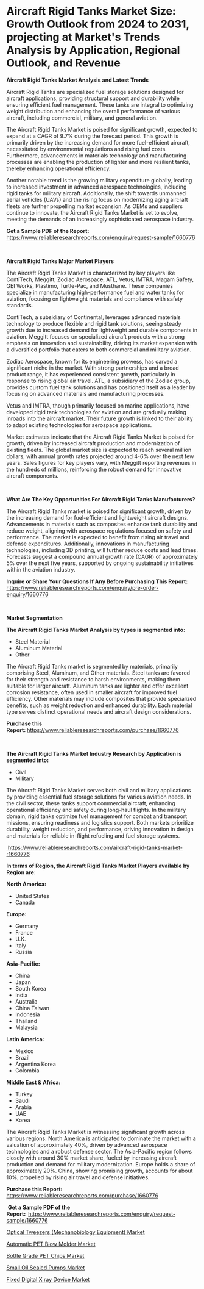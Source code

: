 <p><h1>Aircraft Rigid Tanks Market Size: Growth Outlook from 2024 to 2031, projecting at Market's Trends Analysis by Application, Regional Outlook, and Revenue</h1></p><p><strong>Aircraft Rigid Tanks Market Analysis and Latest Trends</strong></p>
<p><p>Aircraft Rigid Tanks are specialized fuel storage solutions designed for aircraft applications, providing structural support and durability while ensuring efficient fuel management. These tanks are integral to optimizing weight distribution and enhancing the overall performance of various aircraft, including commercial, military, and general aviation.</p><p>The Aircraft Rigid Tanks Market is poised for significant growth, expected to expand at a CAGR of 9.7% during the forecast period. This growth is primarily driven by the increasing demand for more fuel-efficient aircraft, necessitated by environmental regulations and rising fuel costs. Furthermore, advancements in materials technology and manufacturing processes are enabling the production of lighter and more resilient tanks, thereby enhancing operational efficiency.</p><p>Another notable trend is the growing military expenditure globally, leading to increased investment in advanced aerospace technologies, including rigid tanks for military aircraft. Additionally, the shift towards unmanned aerial vehicles (UAVs) and the rising focus on modernizing aging aircraft fleets are further propelling market expansion. As OEMs and suppliers continue to innovate, the Aircraft Rigid Tanks Market is set to evolve, meeting the demands of an increasingly sophisticated aerospace industry.</p></p>
<p><strong>Get a Sample PDF of the Report:&nbsp;</strong> <a href="https://www.reliableresearchreports.com/enquiry/request-sample/1660776?utm_campaign=32&utm_medium=2&utm_source=Github&utm_content=ia&utm_term=26102024&utm_id=aircraft-rigid-tanks">https://www.reliableresearchreports.com/enquiry/request-sample/1660776</a></p>
<p>&nbsp;</p>
<p><strong>Aircraft Rigid Tanks Major Market Players</strong></p>
<p><p>The Aircraft Rigid Tanks Market is characterized by key players like ContiTech, Meggitt, Zodiac Aerospace, ATL, Vetus, IMTRA, Magam Safety, GEI Works, Plastimo, Turtle-Pac, and Musthane. These companies specialize in manufacturing high-performance fuel and water tanks for aviation, focusing on lightweight materials and compliance with safety standards.</p><p>ContiTech, a subsidiary of Continental, leverages advanced materials technology to produce flexible and rigid tank solutions, seeing steady growth due to increased demand for lightweight and durable components in aviation. Meggitt focuses on specialized aircraft products with a strong emphasis on innovation and sustainability, driving its market expansion with a diversified portfolio that caters to both commercial and military aviation.</p><p>Zodiac Aerospace, known for its engineering prowess, has carved a significant niche in the market. With strong partnerships and a broad product range, it has experienced consistent growth, particularly in response to rising global air travel. ATL, a subsidiary of the Zodiac group, provides custom fuel tank solutions and has positioned itself as a leader by focusing on advanced materials and manufacturing processes.</p><p>Vetus and IMTRA, though primarily focused on marine applications, have developed rigid tank technologies for aviation and are gradually making inroads into the aircraft market. Their future growth is linked to their ability to adapt existing technologies for aerospace applications.</p><p>Market estimates indicate that the Aircraft Rigid Tanks Market is poised for growth, driven by increased aircraft production and modernization of existing fleets. The global market size is expected to reach several million dollars, with annual growth rates projected around 4-6% over the next few years. Sales figures for key players vary, with Meggitt reporting revenues in the hundreds of millions, reinforcing the robust demand for innovative aircraft components.</p></p>
<p>&nbsp;</p>
<p><strong>What Are The Key Opportunities For Aircraft Rigid Tanks Manufacturers?</strong></p>
<p><p>The Aircraft Rigid Tanks market is poised for significant growth, driven by the increasing demand for fuel-efficient and lightweight aircraft designs. Advancements in materials such as composites enhance tank durability and reduce weight, aligning with aerospace regulations focused on safety and performance. The market is expected to benefit from rising air travel and defense expenditures. Additionally, innovations in manufacturing technologies, including 3D printing, will further reduce costs and lead times. Forecasts suggest a compound annual growth rate (CAGR) of approximately 5% over the next five years, supported by ongoing sustainability initiatives within the aviation industry.</p></p>
<p><strong>Inquire or Share Your Questions If Any Before Purchasing This Report:</strong> <a href="https://www.reliableresearchreports.com/enquiry/pre-order-enquiry/1660776?utm_campaign=32&utm_medium=2&utm_source=Github&utm_content=ia&utm_term=26102024&utm_id=aircraft-rigid-tanks">https://www.reliableresearchreports.com/enquiry/pre-order-enquiry/1660776</a></p>
<p>&nbsp;</p>
<p><strong>Market Segmentation</strong></p>
<p><strong>The Aircraft Rigid Tanks Market Analysis by types is segmented into:</strong></p>
<p><ul><li>Steel Material</li><li>Aluminum Material</li><li>Other</li></ul></p>
<p><p>The Aircraft Rigid Tanks market is segmented by materials, primarily comprising Steel, Aluminum, and Other materials. Steel tanks are favored for their strength and resistance to harsh environments, making them suitable for larger aircraft. Aluminum tanks are lighter and offer excellent corrosion resistance, often used in smaller aircraft for improved fuel efficiency. Other materials may include composites that provide specialized benefits, such as weight reduction and enhanced durability. Each material type serves distinct operational needs and aircraft design considerations.</p></p>
<p><strong>Purchase this Report:&nbsp;</strong><a href="https://www.reliableresearchreports.com/purchase/1660776?utm_campaign=32&utm_medium=2&utm_source=Github&utm_content=ia&utm_term=26102024&utm_id=aircraft-rigid-tanks">https://www.reliableresearchreports.com/purchase/1660776</a></p>
<p>&nbsp;</p>
<p><strong>The Aircraft Rigid Tanks Market Industry Research by Application is segmented into:</strong></p>
<p><ul><li>Civil</li><li>Military</li></ul></p>
<p><p>The Aircraft Rigid Tanks Market serves both civil and military applications by providing essential fuel storage solutions for various aviation needs. In the civil sector, these tanks support commercial aircraft, enhancing operational efficiency and safety during long-haul flights. In the military domain, rigid tanks optimize fuel management for combat and transport missions, ensuring readiness and logistics support. Both markets prioritize durability, weight reduction, and performance, driving innovation in design and materials for reliable in-flight refueling and fuel storage systems.</p></p>
<p><a href="https://www.reliableresearchreports.com/aircraft-rigid-tanks-market-r1660776?utm_campaign=32&utm_medium=2&utm_source=Github&utm_content=ia&utm_term=26102024&utm_id=aircraft-rigid-tanks">&nbsp;https://www.reliableresearchreports.com/aircraft-rigid-tanks-market-r1660776</a></p>
<p><strong>In terms of Region, the Aircraft Rigid Tanks Market Players available by Region are:</strong></p>
<p>
    <p> <strong> North America: </strong>
        <ul>
            <li>United States</li>
            <li>Canada</li>
        </ul>
        </p> 
    <p> <strong> Europe: </strong>
        <ul>
            <li>Germany</li>
            <li>France</li>
            <li>U.K.</li>
            <li>Italy</li>
            <li>Russia</li>
        </ul>
        </p> 
    <p> <strong> Asia-Pacific: </strong>
        <ul>
            <li>China</li>
            <li>Japan</li>
            <li>South Korea</li>
            <li>India</li>
            <li>Australia</li>
            <li>China Taiwan</li>
            <li>Indonesia</li>
            <li>Thailand</li>
            <li>Malaysia</li>
        </ul>
        </p> 
    <p> <strong> Latin America: </strong>
        <ul>
            <li>Mexico</li>
            <li>Brazil</li>
            <li>Argentina Korea</li>
            <li>Colombia</li>
        </ul>
        </p> 
    <p> <strong> Middle East & Africa: </strong>
        <ul>
            <li>Turkey</li>
            <li>Saudi</li>
            <li>Arabia</li>
            <li>UAE</li>
            <li>Korea</li>
        </ul>
    </p>
    </p>
<p><p>The Aircraft Rigid Tanks Market is witnessing significant growth across various regions. North America is anticipated to dominate the market with a valuation of approximately 40%, driven by advanced aerospace technologies and a robust defense sector. The Asia-Pacific region follows closely with around 30% market share, fueled by increasing aircraft production and demand for military modernization. Europe holds a share of approximately 20%. China, showing promising growth, accounts for about 10%, propelled by rising air travel and defense initiatives.</p></p>
<p><strong>Purchase this Report: </strong><a href="https://www.reliableresearchreports.com/purchase/1660776?utm_campaign=32&utm_medium=2&utm_source=Github&utm_content=ia&utm_term=26102024&utm_id=aircraft-rigid-tanks">https://www.reliableresearchreports.com/purchase/1660776</a></p>
<p>&nbsp;<strong>Get a Sample PDF of the Report:&nbsp;&nbsp;</strong><a href="https://www.reliableresearchreports.com/enquiry/request-sample/1660776?utm_campaign=32&utm_medium=2&utm_source=Github&utm_content=ia&utm_term=26102024&utm_id=aircraft-rigid-tanks">https://www.reliableresearchreports.com/enquiry/request-sample/1660776</a></p>
<p><strong></strong></p>
<p><p><a href="https://issuu.com/reportprime-2/docs/optical-tweezers-mechanobiology-equ_d42bab204da51d?utm_campaign=32&utm_medium=2&utm_source=Github&utm_content=ia&utm_term=26102024&utm_id=aircraft-rigid-tanks">Optical Tweezers (Mechanobiology Equipment) Market</a></p><p><a href="https://github.com/catusaesianou/Market-Research-Report-List-1/blob/main/automatic-pet-blow-molder-market.md?utm_campaign=32&utm_medium=2&utm_source=Github&utm_content=ia&utm_term=26102024&utm_id=aircraft-rigid-tanks">Automatic PET Blow Molder Market</a></p><p><a href="https://github.com/sogusofer/Market-Research-Report-List-1/blob/main/bottle-grade-pet-chips-market.md?utm_campaign=32&utm_medium=2&utm_source=Github&utm_content=ia&utm_term=26102024&utm_id=aircraft-rigid-tanks">Bottle Grade PET Chips Market</a></p><p><a href="https://issuu.com/reportprime-2/docs/small-oil-sealed-pumps-market-size-_2fdd3262620b2f?utm_campaign=32&utm_medium=2&utm_source=Github&utm_content=ia&utm_term=26102024&utm_id=aircraft-rigid-tanks">Small Oil Sealed Pumps Market</a></p><p><a href="https://www.linkedin.com/pulse/mapping-fixed-digital-x-ray-device-market-trends-challenges-gfiaf?utm_campaign=32&utm_medium=2&utm_source=Github&utm_content=ia&utm_term=26102024&utm_id=aircraft-rigid-tanks">Fixed Digital X ray Device Market</a></p></p>